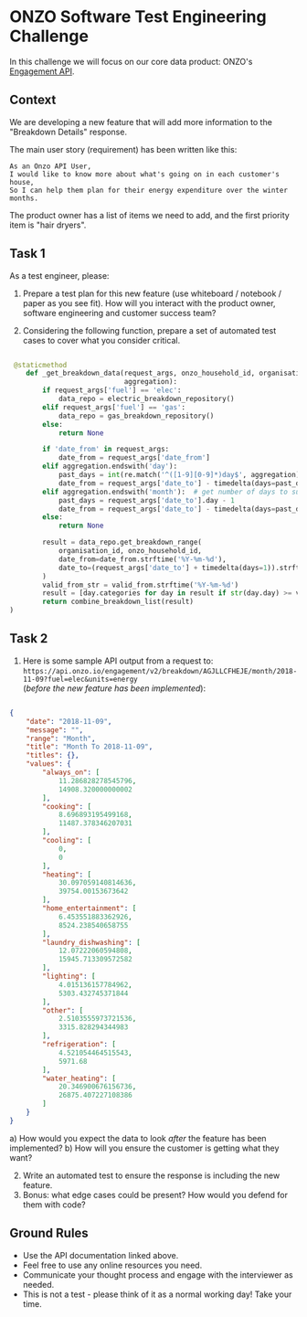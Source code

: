 # ONZO Software Test Engineering Challenge

In this challenge we will focus on our core data product: ONZO's [Engagement API](http://apidocs.onzodata.com/engagement/v2/). 

## Context

We are developing a new feature that will add more information to the "Breakdown Details" response.

The main user story (requirement) has been written like this:

```
As an Onzo API User,
I would like to know more about what's going on in each customer's house,
So I can help them plan for their energy expenditure over the winter months.
```

The product owner has a list of items we need to add, and the first priority item is "hair dryers".

## Task 1
As a test engineer, please:

1. Prepare a test plan for this new feature (use whiteboard / notebook / paper as you see fit). How will you interact with 
the product owner, software engineering and customer success team?

2. Considering the following function, prepare a set of automated test cases to cover what you consider critical.

```python

 @staticmethod
    def _get_breakdown_data(request_args, onzo_household_id, organisation_id, valid_from,
                            aggregation):
        if request_args['fuel'] == 'elec':
            data_repo = electric_breakdown_repository()
        elif request_args['fuel'] == 'gas':
            data_repo = gas_breakdown_repository()
        else:
            return None

        if 'date_from' in request_args:
            date_from = request_args['date_from']
        elif aggregation.endswith('day'):
            past_days = int(re.match('^([1-9][0-9]*)day$', aggregation).group(1)) - 1
            date_from = request_args['date_to'] - timedelta(days=past_days)
        elif aggregation.endswith('month'):  # get number of days to subtract to get 1st of the month
            past_days = request_args['date_to'].day - 1
            date_from = request_args['date_to'] - timedelta(days=past_days)
        else:
            return None

        result = data_repo.get_breakdown_range(
            organisation_id, onzo_household_id,
            date_from=date_from.strftime('%Y-%m-%d'),
            date_to=(request_args['date_to'] + timedelta(days=1)).strftime('%Y-%m-%d')
        )
        valid_from_str = valid_from.strftime('%Y-%m-%d')
        result = [day.categories for day in result if str(day.day) >= valid_from_str]
        return combine_breakdown_list(result)
)
```

## Task 2
1. Here is some sample API output from a request 
to: `https://api.onzo.io/engagement/v2/breakdown/AGJLLCFHEJE/month/2018-11-09?fuel=elec&units=energy`  
(_before the new feature has been implemented_):

```json

{
    "date": "2018-11-09",
    "message": "",
    "range": "Month",
    "title": "Month To 2018-11-09",
    "titles": {},
    "values": {
        "always_on": [
            11.286828278545796,
            14908.320000000002
        ],
        "cooking": [
            8.696893195499168,
            11487.378346207031
        ],
        "cooling": [
            0,
            0
        ],
        "heating": [
            30.097059140814636,
            39754.00153673642
        ],
        "home_entertainment": [
            6.453551883362926,
            8524.238540658755
        ],
        "laundry_dishwashing": [
            12.07222060594808,
            15945.713309572582
        ],
        "lighting": [
            4.015136157784962,
            5303.432745371844
        ],
        "other": [
            2.5103555973721536,
            3315.828294344983
        ],
        "refrigeration": [
            4.521054464515543,
            5971.68
        ],
        "water_heating": [
            20.346900676156736,
            26875.407227108386
        ]
    }
}
```


a) How would you expect the data to look _after_ the feature has been implemented?
b) How will you ensure the customer is getting what they want?

2. Write an automated test to ensure the response is including the new feature.
3. Bonus: what edge cases could be present? How would you defend for them with code?

## Ground Rules

* Use the API documentation linked above.
* Feel free to use any online resources you need.
* Communicate your thought process and engage with the interviewer as needed.
* This is not a test - please think of it as a normal working day! Take your time.